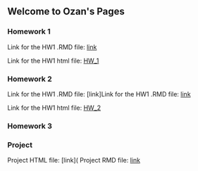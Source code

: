 ## Welcome to Ozan's Pages



### Homework 1
Link for the HW1 .RMD file:
[link](https://github.com/BU-IE-360/spring22-ozaneroglu/blob/gh-pages/360_hw_1_datas/360_hw_1.Rmd)

Link for the HW1 html file: 
[HW_1](/360_hw_1_datas/360_hw_1.html)
### Homework 2
Link for the HW1 .RMD file:
[link]Link for the HW1 .RMD file:
[link](https://github.com/BU-IE-360/spring22-ozaneroglu/blob/gh-pages/HW%202.Rmd)

Link for the HW1 html file: 
[HW_2](https://bu-ie-360.github.io/spring22-ozaneroglu/HW-2.html )


### Homework 3


### Project 

Project HTML file:
[link](
Project RMD file:
[link](https://github.com/BU-IE-360/spring22-ozaneroglu/blob/gh-pages/IE360_Project_Group5%20(1).Rmd)



